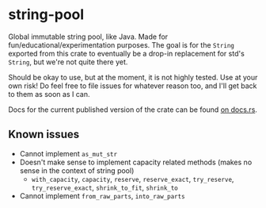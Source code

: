 # string-pool

Global immutable string pool, like Java. Made for fun/educational/experimentation purposes. The goal is for the `String` exported from this crate to eventually be a drop-in replacement for std's `String`, but we're not quite there yet.

Should be okay to use, but at the moment, it is not highly tested. Use at your own risk! Do feel free to file issues for whatever reason too, and I'll get back to them as soon as I can.

Docs for the current published version of the crate can be found [on docs.rs](https://docs.rs/string-pool).

## Known issues

- Cannot implement `as_mut_str`
- Doesn't make sense to implement capacity related methods (makes no sense in the context of string pool)
  - `with_capacity`, `capacity`, `reserve`, `reserve_exact`, `try_reserve`, `try_reserve_exact`, `shrink_to_fit`, `shrink_to`
- Cannot implement `from_raw_parts`, `into_raw_parts`
